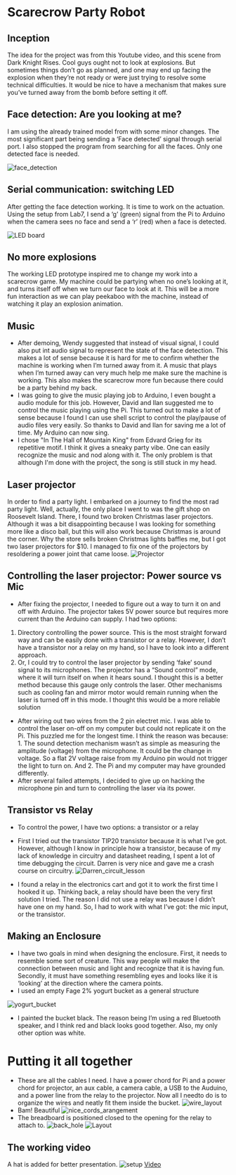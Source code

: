 # Scarecrow Party Robot

## Inception
The idea for the project was from this Youtube video, and this scene from Dark Knight Rises. Cool guys ought not to look at explosions. But sometimes things don’t go as planned, and one may end up facing the explosion when they’re not ready or were just trying to resolve some technical difficulties. It would be nice to have a mechanism that makes sure you’ve turned away from the bomb before setting it off. 
## Face detection: Are you looking at me?
I am using the already trained model from <source> with some minor changes. The most significant part being sending a ‘Face detected’ signal through serial port. I also stopped the program from searching for all the faces. Only one detected face is needed.

![face_detection](\pictures\face_detection_test.jpg)

## Serial communication: switching LED
After getting the face detection working. It is time to work on the actuation. Using the setup from Lab7, I send a ‘g’ (green) signal from the Pi to Arduino when the camera sees no face and send a ‘r’ (red) when a face is detected.

![LED board](\pictures\LED_setup.jpg)

## No more explosions
The working LED prototype inspired me to change my work into a scarecrow game. My machine could be partying when no one’s looking at it, and turns itself off when we turn our face to look at it. This will be a more fun interaction as we can play peekaboo with the machine, instead of watching it play an explosion animation.
## Music
* After demoing, Wendy suggested that instead of visual signal, I could also put int audio signal to represent the state of the face detection. This makes a lot of sense because it is hard for me to confirm whether the machine is working when I’m turned away from it. A music that plays when I’m turned away can very much help me make sure the machine is working. This also makes the scarecrow more fun because there could be a party behind my back.
* I was going to give the music playing job to Arduino, I even bought a audio module for this job. However, David and Ilan suggested me to control the music playing using the Pi. This turned out to make a lot of sense because I found I can use shell script to control the play/pause of audio files very easily. So thanks to David and Ilan for saving me a lot of time. My Arduino can now sing.
* I chose "In The Hall of Mountain King" from Edvard Grieg for its repetitive motif. I think it gives a sneaky party vibe. One can easily recognize the music and nod along with it. The only problem is that although I'm done with the project, the song is still stuck in my head.
## Laser projector
In order to find a party light. I embarked on a journey to find the most rad party light. Well, actually, the only place I went to was the gift shop on Roosevelt Island. There, I found two broken Christmas laser projectors. Although it was a bit disappointing because I was looking for something more like a disco ball, but this will also work because Christmas is around the corner. Why the store sells broken Christmas lights baffles me, but I got two laser projectors for $10. I managed to fix one of the projectors by resoldering a power joint that came loose.
![Projector](https://imgur.com/bzwAMeB.jpg)
## Controlling the laser projector: Power source vs Mic
* After fixing the projector, I needed to figure out a way to turn it on and off with Arduino. The projector takes 5V power source but requires more current than the Arduino can supply. I had two options:
1. Directory controlling the power source. This is the most straight forward way and can be easily done with a transistor or a relay. However, I don’t have a transistor nor a relay on my hand, so I have to look into a different approach.
2. Or, I could try to control the laser projector by sending ‘fake’ sound signal to its microphones. The projector has a “Sound control” mode, where it will turn itself on when it hears sound. I thought this is a better method because this gauge only controls the laser. Other mechanisms such as cooling fan and mirror motor would remain running when the laser is turned off in this mode. I thought this would be a more reliable solution
* After wiring out two wires from the 2 pin electret mic. I was able to control the laser on-off on my computer but could not replicate it on the Pi. This puzzled me for the longest time. I think the reason was because: 1. The sound detection mechanism wasn’t as simple as measuring the amplitude (voltage) from the microphone. It could be the change in voltage. So a flat 2V voltage raise from my Arduino pin would not trigger the light to turn on. And 2. The Pi and my computer may have grounded differently.
* After several failed attempts, I decided to give up on hacking the microphone pin and turn to controlling the laser via its power.
## Transistor vs Relay
* To control the power, I have two options: a transistor or a relay
* First I tried out the transistor TIP20 transistor because it is what I’ve got. However, although I know in principle how a transistor, because of my lack of knowledge in circuitry and datasheet reading, I spent a lot of time debugging the circuit. Darren is very nice and gave me a crash course on circuitry.
![Darren_circuit_lesson](https://imgur.com/l1uQI6t.jpg)

* I found a relay in the electronics cart and got it to work the first time I hooked it up. Thinking back, a relay should have been the very first solution I tried. The reason I did not use a relay was because I didn’t have one on my hand. So, I had to work with what I’ve got: the mic input, or the transistor. 
## Making an Enclosure
* I have two goals in mind when designing the enclosure. First, it needs to resemble some sort of creature. This way people will make the connection between music and light and recognize that it is having fun. Secondly, it must have something resembling eyes and looks like it is ‘looking’ at the direction where the camera points.
* I used an empty Fage 2% yogurt bucket as a general structure

![yogurt_bucket](\pictures\yogurt_bucket.JPG)

* I painted the bucket black. The reason being I’m using a red Bluetooth speaker, and I think red and black looks good together. Also, my only other option was white.
# Putting it all together
* These are all the cables I need. I have a power chord for Pi and a power chord for projector, an aux cable, a camera cable, a USB to the Auduino, and a power line from the relay to the projector. Now all I needto do is to organize the wires and neatly fit  them inside the bucket.
![wire_layout](\pictures\wire_layout.JPG)
* Bam! Beautiful
![nice_cords_arangement](https://imgur.com/zUWJOtq.jpg)
* The breadboard is positioned closed to the opening for the relay to attach to.
![back_hole](https://imgur.com/1HflDu2.jpg)
![Layout](https://imgur.com/tp68FTS.jpg)
##  The working video
A hat is added for better presentation.
![setup](\pictures\setup_room.JPG)
[Video](https://youtu.be/XP9JwoVYuVE)